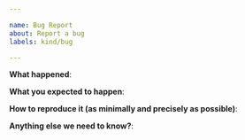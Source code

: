 ```yaml
---

name: Bug Report
about: Report a bug
labels: kind/bug

---
```


<!-- Please use this template while reporting a bug and provide as much info as possible. Not doing so may result in your bug not being addressed in a timely manner. Thanks!

-->

**What happened**:

**What you expected to happen**:

**How to reproduce it (as minimally and precisely as possible)**:

**Anything else we need to know?**:
